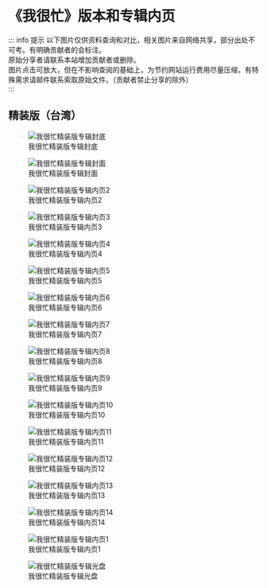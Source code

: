 # 《我很忙》版本和专辑内页

::: info 提示
以下图片仅供资料查询和对比，相关图片来自网络共享，部分出处不可考。有明确贡献者的会标注。<br>
原始分享者请联系本站增加贡献者或删除。<br>
图片点击可放大，但在不影响查阅的基础上，为节约网站运行费用尽量压缩，有特殊需求请邮件联系索取原始文件。（贡献者禁止分享的除外）<br>
:::

## 精装版（台湾）

<div class="image-scroll-container">
  <div class="image-scroll-wrapper">
    <div class="image-scroll-content">
        <figure>
            <img src="//public.jaychou.wiki/composition/cd/2007-我很忙[精装版][台湾]/back.jpg/yss+sy" alt="我很忙精装版专辑封底" />
            <figcaption>我很忙精装版专辑封底</figcaption>
        </figure>
        <figure>
            <img src="//public.jaychou.wiki/composition/cd/2007-我很忙[精装版][台湾]/cover.jpg/yss+sy" alt="我很忙精装版专辑封面" />
            <figcaption>我很忙精装版专辑封面</figcaption>
        </figure>
        <figure>
            <img src="//public.jaychou.wiki/composition/cd/2007-我很忙[精装版][台湾]/内2.jpg/yss+sy" alt="我很忙精装版专辑内页2" />
            <figcaption>我很忙精装版专辑内页2</figcaption>
        </figure>
        <figure>
            <img src="//public.jaychou.wiki/composition/cd/2007-我很忙[精装版][台湾]/内3.jpg/yss+sy" alt="我很忙精装版专辑内页3" />
            <figcaption>我很忙精装版专辑内页3</figcaption>
        </figure>
        <figure>
            <img src="//public.jaychou.wiki/composition/cd/2007-我很忙[精装版][台湾]/内4.jpg/yss+sy" alt="我很忙精装版专辑内页4" />
            <figcaption>我很忙精装版专辑内页4</figcaption>
        </figure>
        <figure>
            <img src="//public.jaychou.wiki/composition/cd/2007-我很忙[精装版][台湾]/内5.jpg/yss+sy" alt="我很忙精装版专辑内页5" />
            <figcaption>我很忙精装版专辑内页5</figcaption>
        </figure>
        <figure>
            <img src="//public.jaychou.wiki/composition/cd/2007-我很忙[精装版][台湾]/内6.jpg/yss+sy" alt="我很忙精装版专辑内页6" />
            <figcaption>我很忙精装版专辑内页6</figcaption>
        </figure>
        <figure>
            <img src="//public.jaychou.wiki/composition/cd/2007-我很忙[精装版][台湾]/内7.jpg/yss+sy" alt="我很忙精装版专辑内页7" />
            <figcaption>我很忙精装版专辑内页7</figcaption>
        </figure>
        <figure>
            <img src="//public.jaychou.wiki/composition/cd/2007-我很忙[精装版][台湾]/内8.jpg/yss+sy" alt="我很忙精装版专辑内页8" />
            <figcaption>我很忙精装版专辑内页8</figcaption>
        </figure>
        <figure>
            <img src="//public.jaychou.wiki/composition/cd/2007-我很忙[精装版][台湾]/内9.jpg/yss+sy" alt="我很忙精装版专辑内页9" />
            <figcaption>我很忙精装版专辑内页9</figcaption>
        </figure>
        <figure>
            <img src="//public.jaychou.wiki/composition/cd/2007-我很忙[精装版][台湾]/内10.jpg/yss+sy" alt="我很忙精装版专辑内页10" />
            <figcaption>我很忙精装版专辑内页10</figcaption>
        </figure>
        <figure>
            <img src="//public.jaychou.wiki/composition/cd/2007-我很忙[精装版][台湾]/内11.jpg/yss+sy" alt="我很忙精装版专辑内页11" />
            <figcaption>我很忙精装版专辑内页11</figcaption>
        </figure>
        <figure>
            <img src="//public.jaychou.wiki/composition/cd/2007-我很忙[精装版][台湾]/内12.jpg/yss+sy" alt="我很忙精装版专辑内页12" />
            <figcaption>我很忙精装版专辑内页12</figcaption>
        </figure>
        <figure>
            <img src="//public.jaychou.wiki/composition/cd/2007-我很忙[精装版][台湾]/内13.jpg/yss+sy" alt="我很忙精装版专辑内页13" />
            <figcaption>我很忙精装版专辑内页13</figcaption>
        </figure>
        <figure>
            <img src="//public.jaychou.wiki/composition/cd/2007-我很忙[精装版][台湾]/内14.jpg/yss+sy" alt="我很忙精装版专辑内页14" />
            <figcaption>我很忙精装版专辑内页14</figcaption>
        </figure>
        <figure>
            <img src="//public.jaychou.wiki/composition/cd/2007-我很忙[精装版][台湾]/内1.jpg/yss+sy" alt="我很忙精装版专辑内页1" />
            <figcaption>我很忙精装版专辑内页1</figcaption>
        </figure>
        <figure>
            <img src="//public.jaychou.wiki/composition/cd/2007-我很忙[精装版][台湾]/disc.jpg/yss+sy" alt="我很忙精装版专辑光盘" />
            <figcaption>我很忙精装版专辑光盘</figcaption>
        </figure>
    </div>
  </div>
</div>